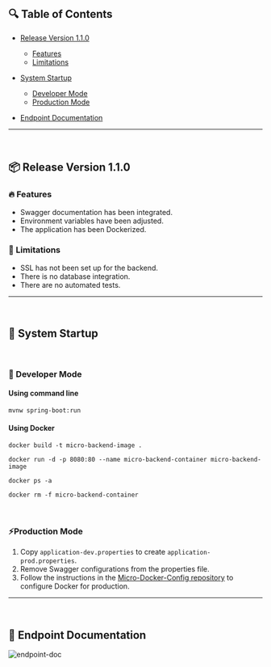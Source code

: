 ## 🔍 Table of Contents

- [Release Version 1.1.0](#release/1.1.0)
  - [Features](#features)
  - [Limitations](#limitations)
    
- [System Startup](#system-startup)
  - [Developer Mode](#developer-mode)
  - [Production Mode](#production-mode)
  
- [Endpoint Documentation](#endpoint-documentation)
 
<hr/> 
<br/>

<h2 id="release/1.1.0">📦 Release Version 1.1.0</h2> 

<h3 id="features">🔥 Features</h3>

+ Swagger documentation has been integrated.
+ Environment variables have been adjusted.
+ The application has been Dockerized.

  
<h3 id="limitations">🚧 Limitations</h3>

- SSL has not been set up for the backend.
- There is no database integration.
- There are no automated tests.

<hr/>
<br/>
  
<h2 id="system-startup">🚀 System Startup</h2> 

<br/>

<h3 id="developer-mode">🧪 Developer Mode</h3>

#### Using command line

```
mvnw spring-boot:run
```

#### Using Docker

```
docker build -t micro-backend-image .

docker run -d -p 8080:80 --name micro-backend-container micro-backend-image

docker ps -a

docker rm -f micro-backend-container
```

<br/>

<h3 id="production-mode">⚡Production Mode</h3> 

1. Copy `application-dev.properties` to create `application-prod.properties`.
2. Remove Swagger configurations from the properties file.
3. Follow the instructions in the [Micro-Docker-Config repository](https://github.com/ahmettoguz/Micro-Docker-Config) to configure Docker for production.

<hr/>
<br/>


<h2 id="endpoint-documentation">📍 Endpoint Documentation</h2>

![endpoint-doc](https://github.com/user-attachments/assets/dd8aa4ac-a7f0-41aa-987d-d62f4c6f35ef)
